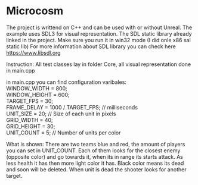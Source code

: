 # Microcosm
The project is writtend on C++ and can be used with or without Unreal.
The example uses SDL3 for visual representation. The SDL static library already linked in the project.
Make sure you run it in win32 mode (I did onle x86 sal static lib)
For more information about SDL library you can check here https://www.libsdl.org

Instruction:
All test classes lay in folder Core, all visual representation done in main.cpp

in main.cpp you can find configuration varibales:</br>
WINDOW_WIDTH = 800;</br>
WINDOW_HEIGHT = 600;</br>
TARGET_FPS = 30;</br>
FRAME_DELAY = 1000 / TARGET_FPS; // milliseconds</br>
UNIT_SIZE = 20; // Size of each unit in pixels</br>
GRID_WIDTH = 40;</br>
GRID_HEIGHT = 30;</br>
UNIT_COUNT = 5; // Number of units per color</br>

What is shown:
There are two teams blue and red,  the amount of players you can set in UNIT_COUNT.
Each of them looks for the closest enemy (opposite color) and go towards it, when its in range its starts attack.
As less health it has then more light color it has. Black color means its dead and soon will be deleted.
When unit is dead the shooter looks for another target.
